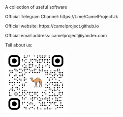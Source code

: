 <p>A collection of useful software</p>
<p>Official Telegram Channel: https://t.me/CamelProjectUk</p>
<p>Official website: https://camelproject.github.io</p>
<p>Official email address: camelproject@yandex.com</p>
<p>Tell about us:</p>
<script src="https://yastatic.net/share2/share.js"></script>
<div class="ya-share2" data-curtain data-size="l" data-lang="en" data-services="vkontakte,odnoklassniki,facebook,twitter,telegram,viber,whatsapp"></div>
<img src="./files/qr-code.png" width="200" height="200" alt="">
